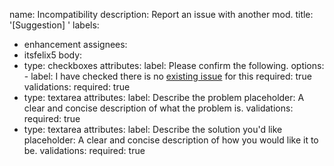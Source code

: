 name: Incompatibility
description: Report an issue with another mod.
title: '[Suggestion] '
labels:
  - enhancement
assignees:
  - itsfelix5
body:
  - type: checkboxes
    attributes:
      label: Please confirm the following.
      options:
        - label: I have checked there is no [existing issue](https://github.com/ItsFelix5/CameraTweaks/issues?q=is%3Aissue+is%3Aopen+label%3A%22enhancement%22) for this
          required: true
    validations:
      required: true
  - type: textarea
    attributes:
      label: Describe the problem
      placeholder: A clear and concise description of what the problem is.
    validations:
      required: true
  - type: textarea
    attributes:
      label: Describe the solution you'd like
      placeholder: A clear and concise description of how you would like it to be.
    validations:
      required: true